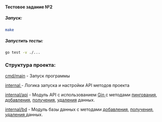 #### Тестовое задание №2

##### Запуск:

```bash
make
```

##### Запустить тесты:

```bash
go test -v ./...
```

### Структура проекта:

[cmd/main](cmd/main/) - Запуск программы

[internal ](internal/)- Логика запуска и настройки API методов проекта

[internal/api](internal/api/) - Модуль API с использованием [Gin ](https://github.com/gin-gonic/gin)с методами [пингования](internal/api/PING.go), [добавления](internal/api/POST.go), [получения](internal/api/GET.go), [удаления](internal/api/DELETE.go) данных.

[internal/bd](internal/bd/) - Модуль базы данных с методами [добавления](internal/bd/insert.go), [получения](internal/bd/select.go), [удаления ](internal/bd/delete.go)данных.
